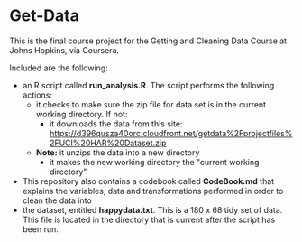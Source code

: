 # Get-Data
This is the final course project for the Getting and Cleaning Data Course at Johns Hopkins, via Coursera.

Included are the following:

* an R script called **run_analysis.R**. The script performs the following actions:
  + it checks to make sure the zip file for data set is in the current working directory. If not:
    + it downloads the data from this site: https://d396qusza40orc.cloudfront.net/getdata%2Fprojectfiles%2FUCI%20HAR%20Dataset.zip 
  + **Note:** it unzips the data into a new directory
    + it makes the new working directory the "current working directory"
* This repository also contains a codebook called **CodeBook.md** that explains the variables, data and transformations performed in order to clean the data into
* the dataset, entitled **happydata.txt**. This is a 180 x 68 tidy set of data. This file is located in the directory that is current after the script has been run.
